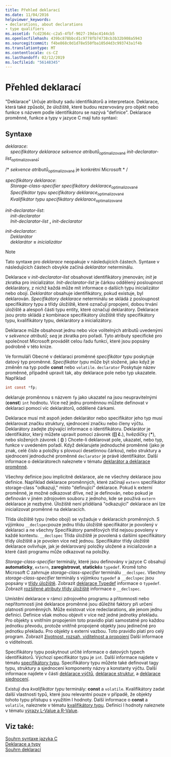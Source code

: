 ```yaml
---
title: Přehled deklarací
ms.date: 11/04/2016
helpviewer_keywords:
- declarations, about declarations
- type qualifiers
ms.assetid: fcd2364c-c2a5-4fbf-9027-19dac4144cb5
ms.openlocfilehash: 439bc878bbcd1c9778fb74738cb3b32b908a5943
ms.sourcegitcommit: f4be868c0d1d78e550fba105d4d3c993743a1f4b
ms.translationtype: MT
ms.contentlocale: cs-CZ
ms.lasthandoff: 02/12/2019
ms.locfileid: "56148345"
---
```

# <a name="overview-of-declarations"></a>Přehled deklarací

"Deklarace" Určuje atributy sadu identifikátorů a interpretace. Deklarace, která také způsobí, že úložiště, které budou rezervovány pro objekt nebo funkce s názvem podle identifikátoru se nazývá "definice". Deklarace proměnné, funkce a typy v jazyce C mají tuto syntaxi:

## <a name="syntax"></a>Syntaxe

*deklarace*:<br/>
&nbsp;&nbsp;&nbsp;&nbsp;*specifikátory deklarace* *sekvence atributů*<sub>optimalizované</sub> *init-declarator-list*<sub>optimalizované</sub>**;**

/\* *sekvence atributů*<sub>optimalizované</sub> je konkrétní Microsoft * /

*specifikátory deklarace*:<br/>
&nbsp;&nbsp;&nbsp;&nbsp;*Storage-class-specifier* *specifikátory deklarace*<sub>optimalizované</sub><br/>
&nbsp;&nbsp;&nbsp;&nbsp;*Specifikátor typu* *specifikátory deklarace*<sub>optimalizované</sub><br/>
&nbsp;&nbsp;&nbsp;&nbsp;*Kvalifikátor typu* *specifikátory deklarace*<sub>optimalizované</sub>

*init-declarator-list*:<br/>
&nbsp;&nbsp;&nbsp;&nbsp;*init-declarator*<br/>
&nbsp;&nbsp;&nbsp;&nbsp;*Init-declarator-list* **,** *init-declarator*

*init-declarator*:<br/>
&nbsp;&nbsp;&nbsp;&nbsp;*Deklarátor*<br/>
&nbsp;&nbsp;&nbsp;&nbsp;*deklarátor* **=** *inicializátor*

> [!NOTE]
> Tato syntaxe pro *deklarace* neopakuje v následujících částech. Syntaxe v následujících částech obvykle začíná *deklarátor* neterminálu.

Deklarace v *init-declarator-list* obsahovat identifikátory jmenován; *init* je zkratka pro inicializátor. *Init-declarator-list* je čárkou oddělený posloupnost deklarátory, z nichž každá může mít informace o dalších typu inicializátor nebo obojí. *Deklarátor* obsahuje identifikátory, pokud existuje, byl deklarován. *Specifikátory deklarace* neterminálu se skládá z posloupnost specifikátory typu a třídy úložiště, které označují propojení, dobou trvání úložiště a alespoň části typu entity, které označují deklarátory. Deklarace jsou proto skládá z kombinace specifikátory úložiště třídy specifikátory typu, kvalifikátory typu, deklarátory a inicializátory.

Deklarace může obsahovat jednu nebo více volitelných atributů uvedenými v *sekvence atributů*; *seq* je zkratka pro pořadí. Tyto atributy specifické pro společnost Microsoft provádět celou řadu funkcí, které jsou popsány podrobně v této knize.

Ve formuláři Obecné v deklaraci proměnné *specifikátor typu* poskytuje datový typ proměnné. *Specifikátor typu* může být složené, jako když je změněn na typ podle **const** nebo `volatile`. `declarator` Poskytuje název proměnné, případně upravit tak, aby deklarace pole nebo typ ukazatele. Například

```C
int const *fp;
```

deklaruje proměnnou s názvem `fp` jako ukazatel na jsou neupravitelnými (**const**) `int` hodnotu. Více než jednu proměnnou můžete definovat v deklaraci pomocí víc deklarátorů, oddělené čárkami.

Deklarace musí mít aspoň jeden deklarátor nebo specifikátor jeho typ musí deklarovat značku struktury, sjednocení značku nebo členy výčtu. Deklarátory zadejte zbývající informace o identifikátoru. Deklarátor je identifikátor, který můžete upravit pomocí závorek (**[] č.**), hvězdičky (<strong>\*</strong>), nebo složených závorek ( **()** ) Chcete-li deklarovat pole, ukazatel, nebo typ, funkce v uvedeném pořadí. Když deklarujete jednoduché proměnné (jako je znak, celé číslo a položky s plovoucí desetinnou čárkou), nebo struktury a sjednocení jednoduché proměnné `declarator` je právě identifikátor. Další informace o deklarátorech naleznete v tématu [deklarátor a deklarace proměnné](../c-language/declarators-and-variable-declarations.md).

Všechny definice jsou implicitně deklarace, ale ne všechny deklarace jsou definice. Například deklarace proměnných, které začínají `extern` specifikátor storage-class "odkazují," místo "definující" deklarace. Pokud k externí proměnné, je možné odkazovat dříve, než je definován, nebo pokud je definován v jiném zdrojovém souboru z jednoho, kde se používá `extern` deklarace je nezbytné. Úložiště není přidělaná "odkazující" deklarace ani lze inicializovat proměnné na deklaracích.

Třída úložiště typu (nebo obojí) se vyžaduje v deklaracích proměnných. S výjimkou `__declspec`pouze jednu třídu úložiště specifikátor je povolený v deklaraci a ne všechny Specifikátory paměťových tříd nejsou povoleny v každé kontextu. `__declspec` Třída úložiště je povolená s dalšími specifikátory třídy úložiště a je povolen více než jednou. Specifikátor třídy úložiště deklarace ovlivňuje, jak je deklarovaný položky uložené a inicializován a které části programu může odkazovat na položky.

*Storage-class-specifier* terminály, které jsou definovány v jazyce C obsahují **automaticky**, `extern`, **zaregistrovat**, **statické**a `typedef`. Kromě toho Microsoft C zahrnuje *storage-class-specifier* terminálu `__declspec`. Všechny *storage-class-specifier* terminály s výjimkou `typedef` a `__declspec` jsou popsány v [třídy úložiště](../c-language/c-storage-classes.md). Zobrazit [deklarace Typedef](../c-language/typedef-declarations.md) informace o `typedef`. Zobrazit [rozšířené atributy třídy úložiště](../c-language/c-extended-storage-class-attributes.md) informace o `__declspec`.

Umístění deklarace v rámci zdrojového programu a přítomnosti nebo nepřítomnosti jiné deklarace proměnné jsou důležité faktory při určení platnosti proměnných. Může existovat více redeclarations, ale jenom jednu definici. Definice však mohou objevit v více než jedné jednotky překladu. Pro objekty s vnitřním propojením toto pravidlo platí samostatně pro každou jednotku převodu, protože vnitřně propojené objekty jsou jedinečné pro jednotku překladu. Pro objekty s externí vazbou. Toto pravidlo platí pro celý program. Zobrazit [životnost, rozsah, viditelnost a propojení](../c-language/lifetime-scope-visibility-and-linkage.md) Další informace o viditelnosti.

Specifikátory typu poskytnout určité informace o datových typech identifikátorů. Výchozí specifikátor typu je `int`. Další informace najdete v tématu [specifikátory typu](../c-language/c-type-specifiers.md). Specifikátory typu můžete také definovat tagy typu, struktury a sjednocení komponenty názvy a konstanty výčtu. Další informace najdete v části [deklarace výčtů](../c-language/c-enumeration-declarations.md), [deklarace struktur](../c-language/structure-declarations.md), a [deklarace sjednocení](../c-language/union-declarations.md).

Existují dva *kvalifikátor typu* terminály: **const** a `volatile`. Kvalifikátory zadat další vlastnosti typů, které jsou relevantní pouze v případě, že objekty tohoto typu přístupu s využitím l hodnoty. Další informace o **const** a `volatile`, naleznete v tématu [kvalifikátory typu](../c-language/type-qualifiers.md). Definici l hodnoty naleznete v tématu [výrazy L-Value a R-Value](../c-language/l-value-and-r-value-expressions.md).

## <a name="see-also"></a>Viz také:

[Souhrn syntaxe jazyka C](../c-language/c-language-syntax-summary.md)<br/>
[Deklarace a typy](../c-language/declarations-and-types.md)<br/>
[Souhrn deklarací](../c-language/summary-of-declarations.md)
